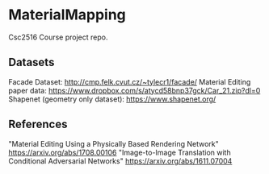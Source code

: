 # MaterialMapping
Csc2516 Course project repo.




## Datasets

Facade Dataset: http://cmp.felk.cvut.cz/~tylecr1/facade/
Material Editing paper data: https://www.dropbox.com/s/atycd58bnp37gck/Car_21.zip?dl=0
Shapenet (geometry only dataset): https://www.shapenet.org/

## References

"Material Editing Using a Physically Based Rendering Network" https://arxiv.org/abs/1708.00106
"Image-to-Image Translation with Conditional Adversarial Networks" https://arxiv.org/abs/1611.07004
